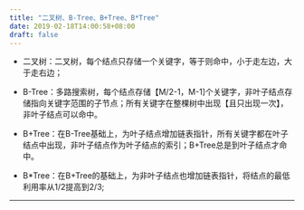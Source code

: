 ```yaml
---
title: "二叉树、B-Tree、B+Tree、B*Tree"
date: 2019-02-18T14:00:58+08:00
draft: false
---
```


- 二叉树：二叉树，每个结点只存储一个关键字，等于则命中，小于走左边，大于走右边；

- B-Tree：多路搜索树，每个结点存储【M/2-1，M-1]个关键字，非叶子结点存储指向关键字范围的子节点；所有关键字在整棵树中出现【且只出现一次】，非叶子结点可以命中。

- B+Tree：在B-Tree基础上，为叶子结点增加链表指针，所有关键字都在叶子结点中出现，非叶子结点作为叶子结点的索引；B+Tree总是到叶子结点才命中。

- B*Tree：在B+Tree的基础上，为非叶子结点也增加链表指针，将结点的最低利用率从1/2提高到2/3;

--------------------- 
